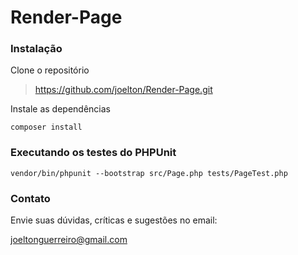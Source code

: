 # Render-Page

### Instalação

Clone o repositório

> https://github.com/joelton/Render-Page.git

Instale as dependências

    composer install

### Executando os testes do PHPUnit

    vendor/bin/phpunit --bootstrap src/Page.php tests/PageTest.php

### Contato

Envie suas dúvidas, críticas e sugestões no email:

joeltonguerreiro@gmail.com
